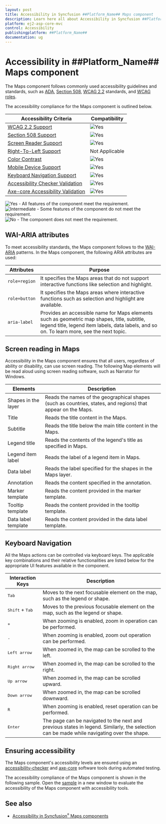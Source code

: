 ```yaml
---
layout: post
title: Accessibility in Syncfusion ##Platform_Name## Maps component
description: Learn here all about Accessibility in Syncfusion ##Platform_Name## Maps component of Syncfusion Essential JS 2 and more.
platform: ej2-asp-core-mvc
control: Accessibility
publishingplatform: ##Platform_Name##
documentation: ug
---
```


# Accessibility in ##Platform_Name## Maps component

The Maps component follows commonly used accessibility guidelines and standards, such as [ADA](https://www.ada.gov/), [Section 508](https://www.section508.gov/), [WCAG 2.2](https://www.w3.org/TR/WCAG22/) standards, and [WCAG roles](https://www.w3.org/TR/wai-aria/#roles).

The accessibility compliance for the Maps component is outlined below.

| Accessibility Criteria | Compatibility |
| -- | -- |
| [WCAG 2.2 Support](../common/accessibility) | <img src="https://cdn.syncfusion.com/content/images/landing-page/yes.png" alt="Yes"> |
| [Section 508 Support](../common/accessibility) | <img src="https://cdn.syncfusion.com/content/images/landing-page/yes.png" alt="Yes"> |
| [Screen Reader Support](../common/accessibility) | <img src="https://cdn.syncfusion.com/content/images/landing-page/yes.png" alt="Yes"> |
| [Right-To-Left Support](../common/accessibility) | Not Applicable |
| [Color Contrast](../common/accessibility) | <img src="https://cdn.syncfusion.com/content/images/landing-page/yes.png" alt="Yes"> |
| [Mobile Device Support](../common/accessibility) | <img src="https://cdn.syncfusion.com/content/images/landing-page/yes.png" alt="Yes"> |
| [Keyboard Navigation Support](../common/accessibility) |<img src="https://cdn.syncfusion.com/content/images/landing-page/yes.png" alt="Yes"> |
| [Accessibility Checker Validation](../common/accessibility) | <img src="https://cdn.syncfusion.com/content/images/landing-page/yes.png" alt="Yes"> |
| [Axe-core Accessibility Validation](../common/accessibility) | <img src="https://cdn.syncfusion.com/content/images/landing-page/yes.png" alt="Yes"> |

<style>
    .post .post-content img {
        display: inline-block;
        margin: 0.5em 0;
    }
</style>

<div><img src="https://cdn.syncfusion.com/content/images/documentation/full.png" alt="Yes"> - All features of the component meet the requirement.</div>

<div><img src="https://cdn.syncfusion.com/content/images/documentation/partial.png" alt="Intermediate"> - Some features of the component do not meet the requirement.</div>

<div><img src="https://cdn.syncfusion.com/content/images/documentation/not-supported.png" alt="No"> - The component does not meet the requirement.</div>

## WAI-ARIA attributes

To meet accessibility standards, the Maps component follows to the [WAI-ARIA](https://www.w3.org/WAI/ARIA/apg/patterns/alert/) patterns. In the Maps component, the following ARIA attributes are used:

| Attributes | Purpose |
| --- | --- |
| `role=region` | It specifies the Maps areas that do not support interactive functions like selection and highlight. |
| `role=button` | It specifies the Maps areas where interactive functions such as selection and highlight are available. |
| `aria-label` | Provides an accessible name for Maps elements such as geometric map shapes, title, subtitle, legend title, legend item labels, data labels, and so on. To learn more, see the next topic. |

## Screen reading in Maps

Accessibility in the Maps component ensures that all users, regardless of ability or disability, can use screen reading. The following Map elements will be read aloud using screen reading software, such as Narrator for Windows.

| Elements | Description |
| --- | --- |
| Shapes in the layer | Reads the names of the geographical shapes (such as countries, states, and regions) that appear on the Maps. |
| Title | Reads the title content in the Maps. |
| Subtitle | Reads the title below the main title content in the Maps. |
| Legend title | Reads the contents of the legend's title as specified in Maps. |
| Legend item label | Reads the label of a legend item in Maps. |
| Data label | Reads the label specified for the shapes in the Maps layer. |
| Annotation | Reads the content specified in the annotation. |
| Marker template | Reads the content provided in the marker template. |
| Tooltip template | Reads the content provided in the tooltip template. |
| Data label template | Reads the content provided in the data label template. |

## Keyboard Navigation

All the Maps actions can be controlled via keyboard keys. The applicable key combinations and their relative functionalities are listed below for the appropriate UI features available in the component.

Interaction Keys |Description
-----|-----
<kbd>Tab</kbd> |Moves to the next focusable element on the map, such as the legend or shape.
<kbd>Shift</kbd> + <kbd>Tab</kbd> |Moves to the previous focusable element on the map, such as the legend or shape.
<kbd> + </kbd> |When zooming is enabled, zoom in operation can be performed.
<kbd> - </kbd> |When zooming is enabled, zoom out operation can be performed.
<kbd>Left arrow</kbd> |When zoomed in, the map can be scrolled to the left.
<kbd>Right arrow</kbd> |When zoomed in, the map can be scrolled to the right.
<kbd>Up arrow</kbd> |When zoomed in, the map can be scrolled upward.
<kbd>Down arrow</kbd> |When zoomed in, the map can be scrolled downward.
<kbd> R </kbd> |When zooming is enabled, reset operation can be performed.
<kbd>Enter</kbd> |The page can be navigated to the next and previous states in legend. Similarly, the selection can be made while navigating over the shape.

## Ensuring accessibility

The Maps component's accessibility levels are ensured using an [accessibility-checker](https://www.npmjs.com/package/accessibility-checker) and [axe-core](https://www.npmjs.com/package/axe-core) software tools during automated testing.

The accessibility compliance of the Maps component is shown in the following sample. Open the [sample](https://ej2.syncfusion.com/aspnet/accessibility/maps/default) in a new window to evaluate the accessibility of the Maps component with accessibility tools.

## See also

* [Accessibility in Syncfusion<sup style="font-size:70%">&reg;</sup> Maps components](../common/accessibility)
